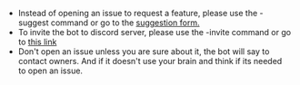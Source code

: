 - Instead of opening an issue to request a feature, please use the -suggest command or go to the [suggestion form.](https://goo.gl/forms/4LEfWSqBWHgi3umX2)
- To invite the bot to discord server, please use the -invite command or go to [this link](https://discordapp.com/oauth2/authorize?client_id=526900054162931752&permissions=10246&scope=bot)
- Don't open an issue unless you are sure about it, the bot will say to contact owners. And if it doesn't use your brain and think if its needed to open an issue.
